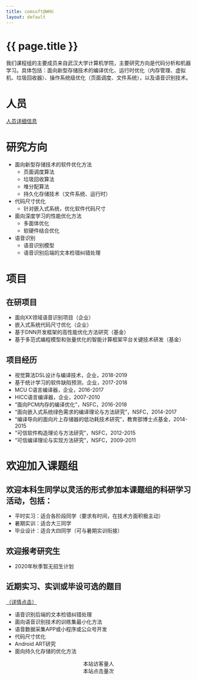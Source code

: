```yaml
---
title: comsoft@WHU
layout: default
---
```


# {{ page.title }}

我们课程组的主要成员来自武汉大学计算机学院，主要研究方向是代码分析和机器学习。具体包括：面向新型存储技术的编译优化、运行时优化（内存管理、虚拟机、垃圾回收器）、操作系统级优化（页面调度、文件系统），以及语音识别技术。

# 人员
<a href="people">人员详细信息<a>

# 研究方向
- 面向新型存储技术的软件优化方法
  - 页面调度算法
  - 垃圾回收算法
  - 堆分配算法
  - 持久化存储技术（文件系统、运行时）
- 代码尺寸优化
  - 针对嵌入式系统，优化软件代码尺寸
- 面向深度学习的性能优化方法
  - 多面体优化
  - 软硬件结合优化
- 语音识别
  - 语音识别模型
  - 语音识别后端的文本检错纠错处理

# 项目
## 在研项目
- 面向XX领域语音识别项目（企业）
- 嵌入式系统代码尺寸优化（企业）
- 基于DNN开发框架的高性能优化方法研究（基金）
- 基于多范式编程模型和张量优化的智能计算框架平台关键技术研发（基金）
  
## 项目经历
- 视觉算法DSL设计与编译技术，企业，2018-2019
- 基于统计学习的软件缺陷预测，企业，2017-2018
- MCU C语言编译器，企业，2016-2017
- HICC语言编译器，企业，2007-2010
- “面向PCM内存的编译优化”，NSFC，2016-2018
- “面向嵌入式系统绿色需求的编译理论与方法研究”，NSFC，2014-2017
- “编译导向的面向片上存储器的低功耗技术研究”，教育部博士点基金，2014-2015 
- “可信软件构造理论与方法研究”，NSFC，2012-2015
- “可信编译理论与实现方法研究”，NSFC，2009-2011

# 欢迎加入课题组
## 欢迎本科生同学以灵活的形式参加本课题组的科研学习活动，包括：
- 平时实习：适合各阶段同学（要求有时间，在技术方面积极主动）
- 暑期实训：适合大三同学
- 毕业设计：适合大四同学（可与暑期实训衔接）

## 欢迎报考研究生
- 2020年秋季暂无招生计划

## 近期实习、实训或毕设可选的题目
<a href="doc/Topics2020-2021">（详情点击）</a>
- 语音识别后端的文本检错纠错处理
- 面向语音识别技术的训练集最小化方法
- 语音数据采集APP或小程序或公众号开发
- 代码尺寸优化
- Android ART研究
- 面向持久化存储的优化方法

<div align="center">
<span id="busuanzi_container_site_uv">本站访客量<span id="busuanzi_value_site_uv"></span>人</span> 
<br>
<span id="busuanzi_container_site_pv">本站点击量<span id="busuanzi_value_site_pv"></span>次</span>

</div>